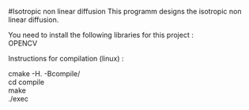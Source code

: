 #Isotropic non linear diffusion
This programm designs the isotropic non linear diffusion. <br>


You need to install the following libraries for this project : <br>
OPENCV <br>


Instructions for compilation (linux) : <br>

cmake -H. -Bcompile/ <br>
cd compile <br>
make <br>
./exec 

